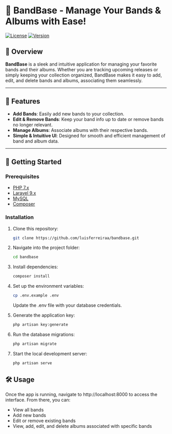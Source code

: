 # 🎸 BandBase - Manage Your Bands & Albums with Ease!

[![License](https://img.shields.io/badge/license-MIT-blue.svg)](LICENSE)
[![Version](https://img.shields.io/badge/version-1.0.0-brightgreen.svg)](https://github.com/luisferreiraa/bandbase/releases)

## 📖 Overview
**BandBase** is a sleek and intuitive application for managing your favorite bands and their albums. Whether you are tracking upcoming releases or simply keeping your collection organized, BandBase makes it easy to add, edit, and delete bands and albums, associating them seamlessly.

---

## 🎯 Features
- **Add Bands**: Easily add new bands to your collection.
- **Edit & Remove Bands**: Keep your band info up to date or remove bands no longer relevant.
- **Manage Albums**: Associate albums with their respective bands.
- **Simple & Intuitive UI**: Designed for smooth and efficient management of band and album data.

---

## 🚀 Getting Started

### Prerequisites
- [PHP 7.x](https://www.php.net/)
- [Laravel 9.x](https://laravel.com/)
- [MySQL](https://www.mysql.com/)
- [Composer](https://getcomposer.org/)

### Installation
1. Clone this repository:
   ```bash
   git clone https://github.com/luisferreiraa/bandbase.git

   ```
2. Navigate into the project folder:
    ```bash
    cd bandbase
    ```

3. Install dependencies:
   ```bash
   composer install
   ```

4. Set up the environment variables:
   ```bash
   cp .env.example .env
   ```

     Update the .env file with your database credentials.

5. Generate the application key:
   ```bash
   php artisan key:generate
   ```

6. Run the database migrations:
   ```bash
   php artisan migrate
   ```

7. Start the local development server:
   ```bash
   php artisan serve
   ```
## 🛠️ Usage
Once the app is running, navigate to http://localhost:8000 to access the interface. From there, you can:

- View all bands
- Add new bands
- Edit or remove existing bands
- View, add, edit, and delete albums associated with specific bands
